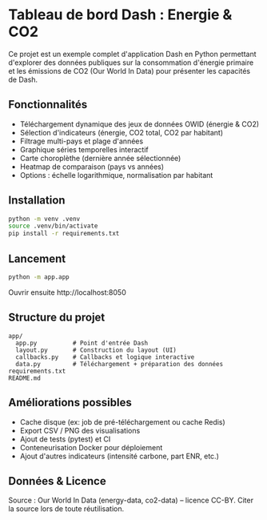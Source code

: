 # Tableau de bord Dash : Energie & CO2

Ce projet est un exemple complet d'application Dash en Python permettant d'explorer des données publiques sur la consommation d'énergie primaire et les émissions de CO2 (Our World In Data) pour présenter les capacités de Dash.

## Fonctionnalités
- Téléchargement dynamique des jeux de données OWID (énergie & CO2)
- Sélection d'indicateurs (énergie, CO2 total, CO2 par habitant)
- Filtrage multi-pays et plage d'années
- Graphique séries temporelles interactif
- Carte choroplèthe (dernière année sélectionnée)
- Heatmap de comparaison (pays vs années)
- Options : échelle logarithmique, normalisation par habitant

## Installation
```bash
python -m venv .venv
source .venv/bin/activate
pip install -r requirements.txt
```

## Lancement
```bash
python -m app.app
```
Ouvrir ensuite http://localhost:8050

## Structure du projet
```
app/
  app.py          # Point d'entrée Dash
  layout.py       # Construction du layout (UI)
  callbacks.py    # Callbacks et logique interactive
  data.py         # Téléchargement + préparation des données
requirements.txt
README.md
```

## Améliorations possibles
- Cache disque (ex: job de pré-téléchargement ou cache Redis)
- Export CSV / PNG des visualisations
- Ajout de tests (pytest) et CI
- Conteneurisation Docker pour déploiement
- Ajout d'autres indicateurs (intensité carbone, part ENR, etc.)

## Données & Licence
Source : Our World In Data (energy-data, co2-data) – licence CC-BY. Citer la source lors de toute réutilisation.